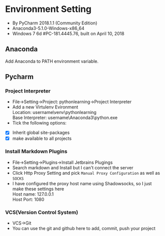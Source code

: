 # Environment Setting
- By PyCharm 2018.1.1 (Community Edition)  
- Anaconda3-5.1.0-Windows-x86_64
- Windows 7 6d #PC-181.4445.76, built on April 10, 2018

## Anaconda
Add Anaconda to PATH environment variable.

## Pycharm
### Project Interpreter
- File->Setting->Project: pythonlearning->Project Interpreter
- Add a new Virtulenv Evironment  
  Location: username\venv\pythonlearning  
  Base Interpreter: username\Anaconda3\python.exe
- Tick the following options:  
- [x] Inherit global site-packages  
- [x] make available to all projects

### Install Markdown Plugins
- File->Setting->Plugins->Install Jetbrains Plugings
- Search markdown and Install but I can't connect the server
- Click Http Proxy Setting and pick `Manual Proxy Configuration` as well as `SOCKS`
- I have configured the proxy host name using Shadowsocks, so I just make these settings here  
  Host name: 127.0.0.1  
  Host Port: 1080

### VCS(Version Control System)
- VCS->Git
- You can use the git and github here to add, commit, push your project